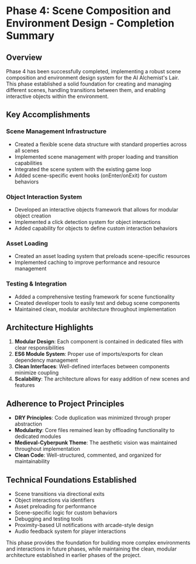 # Phase 4: Scene Composition and Environment Design - Completion Summary

## Overview
Phase 4 has been successfully completed, implementing a robust scene composition and environment design system for the AI Alchemist's Lair. This phase established a solid foundation for creating and managing different scenes, handling transitions between them, and enabling interactive objects within the environment.

## Key Accomplishments

### Scene Management Infrastructure
- Created a flexible scene data structure with standard properties across all scenes
- Implemented scene management with proper loading and transition capabilities
- Integrated the scene system with the existing game loop
- Added scene-specific event hooks (onEnter/onExit) for custom behaviors

### Object Interaction System
- Developed an interactive objects framework that allows for modular object creation
- Implemented a click detection system for object interactions
- Added capability for objects to define custom interaction behaviors

### Asset Loading
- Created an asset loading system that preloads scene-specific resources
- Implemented caching to improve performance and resource management

### Testing & Integration
- Added a comprehensive testing framework for scene functionality
- Created developer tools to easily test and debug scene components
- Maintained clean, modular architecture throughout implementation

## Architecture Highlights
1. **Modular Design**: Each component is contained in dedicated files with clear responsibilities
2. **ES6 Module System**: Proper use of imports/exports for clean dependency management
3. **Clean Interfaces**: Well-defined interfaces between components minimize coupling
4. **Scalability**: The architecture allows for easy addition of new scenes and features

## Adherence to Project Principles
- **DRY Principles**: Code duplication was minimized through proper abstraction
- **Modularity**: Core files remained lean by offloading functionality to dedicated modules
- **Medieval-Cyberpunk Theme**: The aesthetic vision was maintained throughout implementation
- **Clean Code**: Well-structured, commented, and organized for maintainability

## Technical Foundations Established
- Scene transitions via directional exits
- Object interactions via identifiers
- Asset preloading for performance
- Scene-specific logic for custom behaviors
- Debugging and testing tools
- Proximity-based UI notifications with arcade-style design
- Audio feedback system for player interactions

This phase provides the foundation for building more complex environments and interactions in future phases, while maintaining the clean, modular architecture established in earlier phases of the project.
